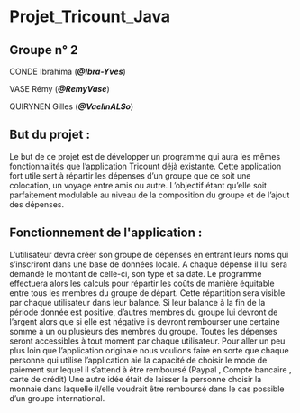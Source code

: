 # Projet_Tricount_Java

## Groupe n° 2

CONDE Ibrahima   (_**@Ibra-Yves**_)

VASE Rémy	 (_**@RemyVase**_)

QUIRYNEN Gilles  (_**@VaelinALSo**_)


## But du projet :

Le but de ce projet est de développer un programme qui aura les mêmes fonctionnalités que
l’application Tricount déjà existante. Cette application fort utile sert à répartir les dépenses d’un
groupe que ce soit une colocation, un voyage entre amis ou autre. L’objectif étant qu’elle soit
parfaitement modulable au niveau de la composition du groupe et de l’ajout des dépenses.


## Fonctionnement de l'application :

L’utilisateur devra créer son groupe de dépenses en entrant leurs noms qui s’inscriront dans une
base de données locale. A chaque dépense il lui sera demandé le montant de celle-ci, son type et
sa date.
Le programme effectuera alors les calculs pour répartir les coûts de manière équitable entre tous les
membres du groupe de départ. Cette répartition sera visible par chaque utilisateur dans leur balance.
Si leur balance à la fin de la période donnée est positive, d’autres membres du groupe lui devront
de l’argent alors que si elle est négative ils devront rembourser une certaine somme à un ou
plusieurs des membres du groupe.
Toutes les dépenses seront accessibles à tout moment par chaque utilisateur.
Pour aller un peu plus loin que l’application originale nous voulions faire en sorte que chaque
personne qui utilise l’application aie la capacité de choisir le mode de paiement sur lequel il s’attend
à être remboursé (Paypal , Compte bancaire , carte de crédit)
Une autre idée était de laisser la personne choisir la monnaie dans laquelle il/elle voudrait être
remboursé dans le cas possible d’un groupe international.

